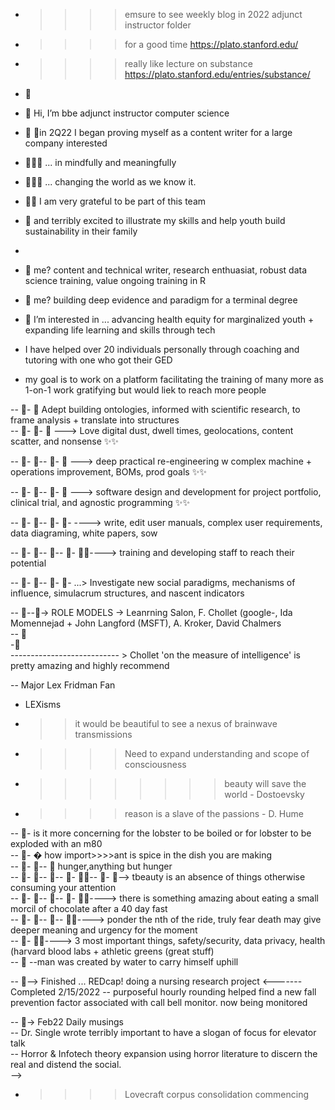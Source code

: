 - >>>> emsure to see weekly blog in 2022 adjunct instructor folder 
- >>>> for a good time https://plato.stanford.edu/  
- >>>> really like lecture on substance https://plato.stanford.edu/entries/substance/  

- 👋
- 👋 Hi, I’m bbe adjunct instructor computer science  
- 👋 👋in 2Q22 I began proving myself as a content writer for a large company interested   
- 👋👋👋       ... in mindfully and meaningfully  
- 👋👋👋       ... changing the world as we know it.    
- 👋👋  I am very grateful to be part of this team  
- 👋  and terribly excited to illustrate my skills and help youth build sustainability in their family  
- 
- 👀  me? content and technical writer, research enthuasiat, robust data science training, value ongoing training in R
- 👀  me? building deep evidence and paradigm for a terminal degree  

- 👀 I’m interested in ... advancing health equity for marginalized youth + expanding life learning and skills through tech 
- I have helped over 20 individuals personally through coaching and tutoring with one who got their GED  
- my goal is to work on a platform facilitating the training of many more as 1-on-1 work gratifying but would liek to reach more people  

-- 👀- 👀  Adept building ontologies, informed with scientific research, to frame analysis + translate into structures  
-- 👀- 👀-  👀 ---> Love digital dust, dwell times, geolocations, content scatter, and nonsense  ✨✨  

-- 👀- 👀-- 👀- 👀 ---> deep practical re-engineering w complex machine + operations improvement, BOMs, prod goals ✨✨  

-- 👀- 👀-- 👀- 👀 ---> software design and development for project portfolio, clinical trial, and agnostic programming ✨✨  

-- 👀- 👀-- 👀- 👀- ----> write, edit user manuals, complex user requirements, data diagraming, white papers, sow  

-- 👀- 👀-- 👀-- 👀- 👀✨----> training and developing staff to reach their potential  

-- 👀- 👀-- 👀- 👀- ...> Investigate new social paradigms, mechanisms of influence, simulacrum structures, and nascent indicators  

-- 👀--👀-> ROLE MODELS -> Leanrning Salon, F. Chollet (google-, Ida Momennejad + John Langford (MSFT), A. Kroker, David Chalmers  
-- 👀  
-👀  
--------------------------- > Chollet 'on the measure of intelligence' is pretty amazing and highly recommend  

-- Major Lex Fridman Fan  
- LEXisms  
- >>it would be beautiful to see a nexus of brainwave transmissions  
- >>>>Need to expand understanding and scope of consciousness   
- >>>> >>>> beauty will save the world - Dostoevsky   
- >>>> reason is a slave of the passions - D. Hume  

-- 👀-   is it more concerning for the lobster to be boiled or for lobster to be exploded with an m80  
-- 👀- �  how import>>>>ant is spice in the dish you are making  
-- 👀- 👀-- 👀 hunger,anything but hunger  
-- 👀- 👀-- 👀-- 👀- 👀✨-- 👀- 👀--> tbeauty is an absence of things otherwise consuming your attention    
-- 👀- 👀-- 👀-- 👀- 👀✨----> there is something amazing about eating a small morcil of chocolate after a 40 day fast   
-- 👀- 👀-- 👀-- 👀✨----> ponder the nth of the ride, truly fear death may give deeper meaning and urgency for the moment  
-- 👀- 👀✨---->  3 most important things, safety/security, data privacy, health (harvard blood labs + athletic greens (great stuff)   
-- 👀 --man was created by water to carry himself uphill  

-- 👀--> Finished ... REDcap! doing a nursing research project  <-------Completed 2/15/2022
-- purposeful hourly rounding helped find a new fall prevention factor associated with call bell monitor. now being monitored

-- 👀-> Feb22 Daily musings  
-- Dr. Single wrote <demystifying the dissertation> terribly important to have a slogan of focus for elevator talk  
-- Horror & Infotech theory expansion using horror literature to discern the real and distend the social.  
 -->  
 - >>>>Lovecraft corpus consolidation commencing  

